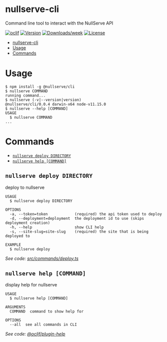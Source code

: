 # nullserve-cli

Command line tool to interact with the NullServe API

[![oclif](https://img.shields.io/badge/cli-oclif-brightgreen.svg)](https://oclif.io)
[![Version](https://img.shields.io/npm/v/nullserve-cli.svg)](https://npmjs.org/package/nullserve-cli)
[![Downloads/week](https://img.shields.io/npm/dw/nullserve-cli.svg)](https://npmjs.org/package/nullserve-cli)
[![License](https://img.shields.io/npm/l/nullserve-cli.svg)](https://github.com/nullserve/nullserve-cli/blob/master/package.json)

<!-- toc -->
* [nullserve-cli](#nullserve-cli)
* [Usage](#usage)
* [Commands](#commands)
<!-- tocstop -->

# Usage

<!-- usage -->
```sh-session
$ npm install -g @nullserve/cli
$ nullserve COMMAND
running command...
$ nullserve (-v|--version|version)
@nullserve/cli/0.0.4 darwin-x64 node-v11.15.0
$ nullserve --help [COMMAND]
USAGE
  $ nullserve COMMAND
...
```
<!-- usagestop -->

# Commands

<!-- commands -->
* [`nullserve deploy DIRECTORY`](#nullserve-deploy-directory)
* [`nullserve help [COMMAND]`](#nullserve-help-command)

## `nullserve deploy DIRECTORY`

deploy to nullserve

```
USAGE
  $ nullserve deploy DIRECTORY

OPTIONS
  -a, --token=token            (required) the api token used to deploy
  -d, --deployment=deployment  the deployment id to use (skips deployment creation)
  -h, --help                   show CLI help
  -s, --site-slug=site-slug    (required) the site that is being deployed to

EXAMPLE
  $ nullserve deploy
```

_See code: [src/commands/deploy.ts](https://github.com/nullserve/nullserve-cli/blob/v0.0.4/src/commands/deploy.ts)_

## `nullserve help [COMMAND]`

display help for nullserve

```
USAGE
  $ nullserve help [COMMAND]

ARGUMENTS
  COMMAND  command to show help for

OPTIONS
  --all  see all commands in CLI
```

_See code: [@oclif/plugin-help](https://github.com/oclif/plugin-help/blob/v2.2.1/src/commands/help.ts)_
<!-- commandsstop -->
